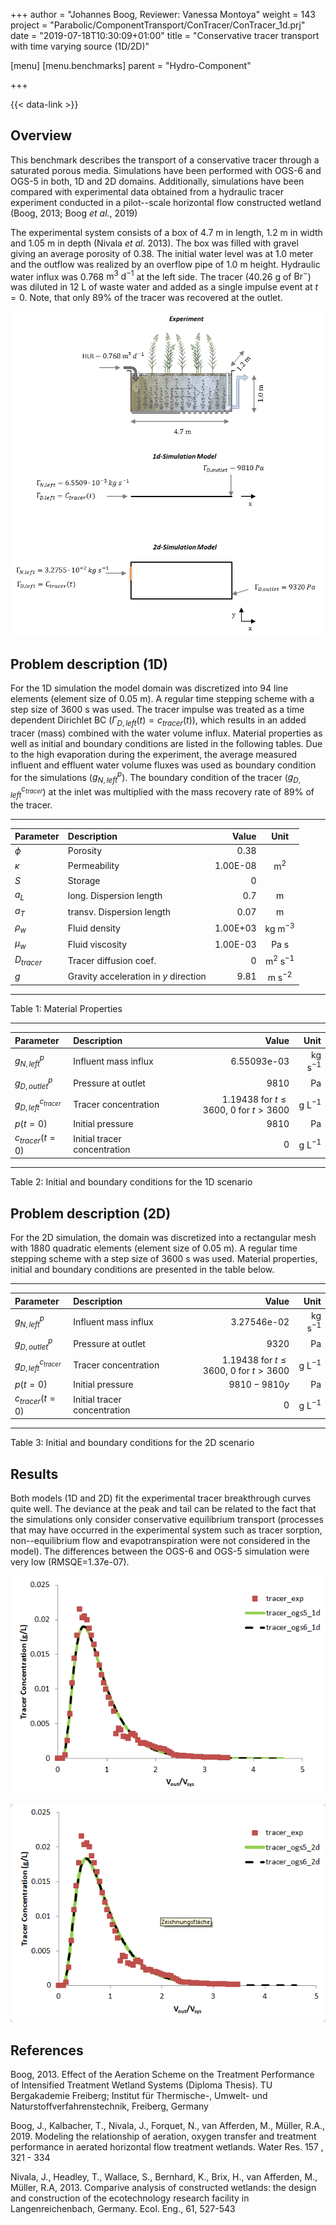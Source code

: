 +++
author = "Johannes Boog, Reviewer: Vanessa Montoya"
weight = 143
project = "Parabolic/ComponentTransport/ConTracer/ConTracer_1d.prj"
date = "2019-07-18T10:30:09+01:00"
title = "Conservative tracer transport with time varying source (1D/2D)"

[menu]
  [menu.benchmarks]
    parent = "Hydro-Component"

+++

{{< data-link >}}

## Overview

This benchmark describes the transport of a conservative tracer through a saturated porous media. Simulations have been performed with OGS-6 and OGS-5 in both, 1D and 2D domains.
Additionally, simulations have been compared with experimental data obtained from a hydraulic tracer experiment conducted in a pilot--scale horizontal flow constructed wetland (Boog, 2013; Boog *et al.*, 2019)

The experimental system consists of a box of 4.7 m in length, 1.2 m in width and 1.05 m in depth (Nivala *et al.* 2013).
The box was filled with gravel giving an average porosity of 0.38. The initial water level was at 1.0 meter and the outflow was realized by an overflow pipe of 1.0 m height.
Hydraulic water influx was 0.768 $\textrm{m}^3~\textrm{d}^{-1}$ at the left side.
The tracer (40.26 g of $\textrm{Br}^-$) was diluted in 12 L of waste water and added as a single impulse event at $t=0$.
Note, that only 89\% of the tracer was recovered at the outlet.

![Top: Schematic representation of the experiment. Middle and bottom: Simulated domain and input parameters in 1D and 2D, respectively. Modified with permission from Boog *et al.* (2019).](ConTracer_domain.png)

## Problem description (1D)

For the 1D simulation the model domain was discretized into 94 line elements (element size of 0.05 m).
A regular time stepping scheme with a step size of 3600 s was used.
The tracer impulse was treated as a time dependent Dirichlet BC ($\Gamma_{D, left} (t)= c_{tracer}(t)$), which results in an added tracer (mass) combined with the water volume influx.
Material properties as well as initial and boundary conditions are listed in the following tables.
Due to the high evaporation during the experiment, the average measured influent and effluent water volume fluxes was used as boundary condition for the simulations ($g_{N,left}^p$).
The boundary condition of the tracer ($g_{D,left}^{c_{tracer}}$) at the inlet was multiplied with the mass recovery rate of 89% of the tracer.

---------------------- ---------- ----------- ------------

|Parameter | Description | Value | Unit  |
|:-------  | :-------- |-----:|:------:|
|$\phi$     | Porosity   | 0.38  |  |
|$\kappa$   | Permeability | 1.00E-08 | $\textrm{m}^2$ |
|$S$       | Storage     | 0     |  |
|$a_L$     | long. Dispersion length | 0.7   | m |
|$a_T$     | transv. Dispersion length | 0.07  | m |
|$\rho_w$   | Fluid density | 1.00E+03 | $\textrm{kg m}^{-3}$ |
|$\mu_w$    | Fluid viscosity | 1.00E-03 | Pa s |
|$D_{tracer}$ | Tracer diffusion coef. | 0  | $\textrm{m}^2~\textrm{s}^{-1}$ |
|$g$       | Gravity acceleration in $y$ direction | 9.81 | $\textrm{m s}^{-2}$ |

---------------------- ---------- ----------- ------------

Table 1: Material Properties

---------------------- ---------- ----------- ------------

| Parameter | Description | Value | Unit  |
|:--------- |:----------  | -----:|------:|
|$g_{N,left}^p$ | Influent mass influx | 6.55093e-03 | $\textrm{kg s}^{-1}$ |
|$g_{D,outlet}^p$ | Pressure at outlet | 9810 | Pa |
|$g_{D,left}^{c_{tracer}}$ | Tracer concentration | $1.19438~\textrm{for}~t\leq 3600,~0~\textrm{for}~t>3600$ | $\textrm{g L}^{-1}$|
|$p(t=0)$   | Initial pressure | 9810  | Pa |
|$c_{tracer}(t=0)$ | Initial tracer concentration | 0  | $\textrm{g L}^{-1}$ |

---------------------- ---------- ----------- ------------

Table 2: Initial and boundary conditions for the 1D scenario

## Problem description (2D)

For the 2D simulation, the domain was discretized into a rectangular mesh with 1880 quadratic elements (element size of 0.05 m).
A regular time stepping scheme with a step size of 3600 s was used.
Material properties, initial and boundary conditions are presented in the table below.

---------------------- ---------- ----------- ------------

| Parameter | Description | Value | Unit  |
|:--------- | :---------- | -----:| -----:|
| $g_{N,left}^p$ | Influent mass influx | 3.27546e-02 | $\textrm{kg s}^{-1}$ |
| $g_{D,outlet}^p$ | Pressure at outlet | 9320 | Pa |
| $g_{D,left}^{c_{tracer}}$ | Tracer concentration | $1.19438~\textrm{for}~t\leq 3600,~0~\textrm{for}~t>3600$ | $\textrm{g L}^{-1}$ |
| $p(t=0)$  | Initial pressure | $9810-9810y$ | Pa |
| $c_{tracer}(t=0)$ | Initial tracer concentration | 0  | $\textrm{g L}^{-1}$ |

---------------------- ---------- ----------- ------------

Table 3: Initial and boundary conditions for the 2D scenario

## Results

Both models (1D and 2D) fit the experimental tracer breakthrough curves quite well.
The deviance at the peak and tail can be related to the fact that the simulations only consider conservative equilibrium transport (processes that may have occurred in the experimental system such as tracer sorption, non--equilibrium flow and evapotranspiration were not considered in the model).
The differences between the OGS-6 and OGS-5 simulation were very low (RMSQE$=$1.37e-07).

![Measured (tracer_exp) and simulated tracer breakthrough curves at the outlet (1D scenario)](ConTracer1d_results.png)

![Measured (tracer_exp} and simulated tracer breakthrough curves at the outlet (2D scenario)](ConTracer2d_results.png)

## References

Boog, 2013. Effect of the Aeration Scheme on the Treatment Performance of Intensified Treatment Wetland Systems (Diploma Thesis). TU Bergakademie Freiberg; Institut für Thermische-, Umwelt- und Naturstoffverfahrenstechnik, Freiberg, Germany

Boog, J., Kalbacher, T., Nivala, J., Forquet, N., van Afferden, M., Müller, R.A., 2019. Modeling the relationship of aeration, oxygen transfer and treatment performance in aerated horizontal flow treatment wetlands. Water Res. 157 , 321 - 334

Nivala, J., Headley, T., Wallace, S., Bernhard, K., Brix, H., van Afferden, M., Müller, R.A, 2013. Comparive analysis of constructed wetlands: the design and construction of the ecotechnology research facility in Langenreichenbach, Germany. Ecol. Eng., 61, 527-543
